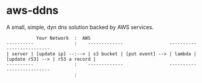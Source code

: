 # aws-ddns

A small, simple, dyn dns solution backed by AWS services.

```
           Your Network  :  AWS
----------               :    -------------                 ----------                  ----------------
| server | [update ip] --:--> | s3 bucket | [put event] --> | lambda | [update r53] --> | r53 a record |
----------               :    -------------                 ----------                  ----------------
                         :
```
